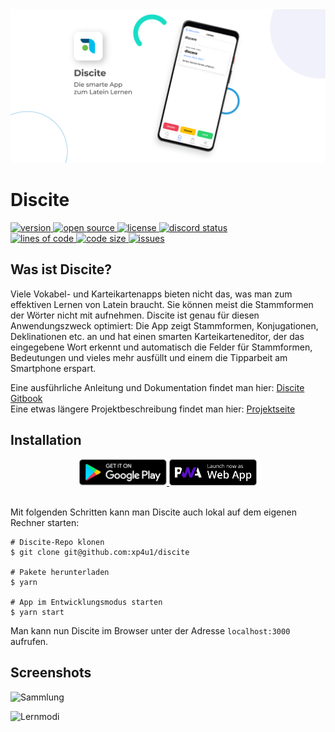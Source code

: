 <img src="./resources/playstore/promo.png" />

<br/>

# Discite

<a href="#">
  <img alt="version" src="https://img.shields.io/static/v1.svg?label=Version&message=2.0.1&color=389ad5&labelColor=31c4f3&style=for-the-badge" />
</a>
<a href="#">
  <img alt="open source" src="https://img.shields.io/static/v1.svg?label=Open&message=Source&color=46a4b8&labelColor=3ac1d0&style=for-the-badge" />
</a>
<a href="#">
  <img alt="license" src="https://img.shields.io/static/v1.svg?label=License&message=GPL-3.0&color=ae68cc&labelColor=6e4a7e&style=for-the-badge" />
</a>
<a href="https://discord.gg/7DKtGASpq4">
  <img alt="discord status" src="https://img.shields.io/discord/772839790453456916.svg?style=for-the-badge&logo=discord&logoColor=fff&labelColor=8fc965&color=419b5a" />
</a>

<br />

<a href="#">
  <img alt="lines of code" src="https://img.shields.io/tokei/lines/github/xp4u1/discite?style=for-the-badge" />
</a>
<a href="#">
  <img alt="code size" src="https://img.shields.io/github/languages/code-size/xp4u1/discite?style=for-the-badge" />
</a>
<a href="#">
  <img alt="issues" src="https://img.shields.io/github/issues/xp4u1/discite?style=for-the-badge" />
</a>

## Was ist Discite?

Viele Vokabel- und Karteikartenapps bieten nicht das, was man zum effektiven Lernen von Latein braucht. Sie können meist die Stammformen der Wörter nicht mit aufnehmen. Discite ist genau für diesen Anwendungszweck optimiert: Die App zeigt Stammformen, Konjugationen, Deklinationen etc. an und hat einen smarten Karteikarteneditor, der das eingegebene Wort erkennt und automatisch die Felder für Stammformen, Bedeutungen und vieles mehr ausfüllt und einem die Tipparbeit am Smartphone erspart.

Eine ausführliche Anleitung und Dokumentation findet man hier: [Discite Gitbook](https://xp4u1.gitbook.io/discite) \
Eine etwas längere Projektbeschreibung findet man hier: [Projektseite](https://paul.hoerenz.com/project/discite)

## Installation

<div align="center">
  <a href="https://play.google.com/store/apps/details?id=de.xp4u1.discite">
    <img alt="Get it on Google Play" src="./resources/badge/playstore.png" width="140">
  </a>
  <a href="https://discite.hoerenz.com">
    <img alt="Launch PWA" src="./resources/badge/pwa.png" width="140">
    </a>
</div>

<br />

Mit folgenden Schritten kann man Discite auch lokal auf dem eigenen Rechner starten:

```
# Discite-Repo klonen
$ git clone git@github.com:xp4u1/discite

# Pakete herunterladen
$ yarn

# App im Entwicklungsmodus starten
$ yarn start
```

Man kann nun Discite im Browser unter der Adresse `localhost:3000` aufrufen.

## Screenshots

![Sammlung](https://gblobscdn.gitbook.com/assets%2F-MKa-6M_vsgcMI7K20n-%2F-MRGJlh4AZVKZjh6wl7V%2F-MRGJqtRnU_UO8Hrtyy6%2Fsammlungen.png?alt=media&token=f3b3cbd5-1623-49d9-8fc2-f93a00e43ca8)

![Lernmodi](https://gblobscdn.gitbook.com/assets%2F-MKa-6M_vsgcMI7K20n-%2F-MRGLG2Nge2iYsoonMrB%2F-MRGNHTd2GwrVO2qS8CE%2Flernen.png?alt=media&token=ddda2f27-4496-481f-91db-96ea85dce6a0)
